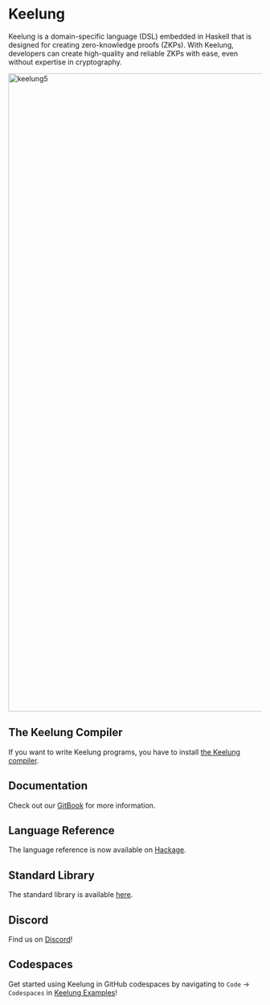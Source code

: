 # Keelung

Keelung is a domain-specific language (DSL) embedded in Haskell that is designed for creating zero-knowledge proofs (ZKPs). With Keelung, developers can create high-quality and reliable ZKPs with ease, even without expertise in cryptography.

<img width="1268" alt="keelung5" src="https://user-images.githubusercontent.com/97019448/219329651-d30c0134-f153-4755-979f-c5b77d6d2724.png">

## The Keelung Compiler

If you want to write Keelung programs, you have to install [the Keelung compiler](https://github.com/btq-ag/keelung-compiler).

## Documentation

Check out our [GitBook](https://btq.gitbook.io/keelung/) for more information.

## Language Reference

The language reference is now available on [Hackage](https://hackage.haskell.org/package/keelung).

## Standard Library

The standard library is available [here](https://github.com/btq-ag/keelung-stdlib).

## Discord
Find us on [Discord](https://discord.gg/nTr2kBmW2q)!

## Codespaces
Get started using Keelung in GitHub codespaces by navigating to `Code` -> `Codespaces` in [Keelung Examples](https://github.com/btq-ag/keelung-examples/)!
